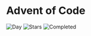# Advent of Code

![Day](https://img.shields.io/badge/day%20📅-20-blue) ![Stars](https://img.shields.io/badge/stars%20⭐-20-yellow) ![Completed](https://img.shields.io/badge/days%20completed-8-red)